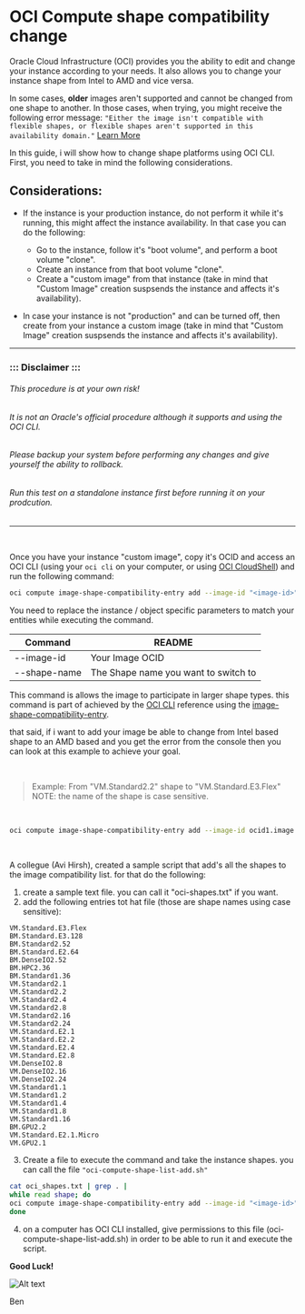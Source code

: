 # OCI Compute shape compatibility change

Oracle Cloud Infrastructure (OCI) provides you the ability to edit and change your instance according to your needs. 
It also allows you to change your instance shape from Intel to AMD and vice versa.

In some cases, **older** images aren't supported and cannot be changed from one shape to another.
In those cases, when trying, you might receive the following error message:
`"Either the image isn't compatible with flexible shapes, or flexible shapes aren't supported in this availability domain."` [Learn More](https://www.npmjs.org/browse/keyword/markdown-it-plugin)


In this guide, i will show how to change shape platforms using OCI CLI.
First, you need to take in mind the following considerations.

## Considerations:
- If the instance is your production instance, do not perform it while it's running, this might affect the instance availability. In that case you can do the following:
  * Go to the instance, follow it's "boot volume", and perform a boot volume "clone".
  * Create an instance from that boot volume "clone".
  * Create a "custom image" from that instance (take in mind that "Custom Image" creation suspsends the 
  instance and affects it's availability).


- In case your instance is not "production" and can be turned off, then create from your instance a custom image (take in mind that "Custom Image" creation suspsends the 
  instance and affects it's availability).
----
### ::: Disclaimer :::
###### This procedure is at your own risk!
###### It is not an Oracle's official procedure although it supports and using the OCI CLI.
###### Please backup your system before performing any changes and give yourself the ability to rollback.
###### Run this test on a standalone instance first before running it on your prodcution.
----

&nbsp;

Once you have your instance "custom image", copy it's OCID and access an OCI CLI (using your `oci cli` on your computer, or using [OCI CloudShell]) and run the following command:

```sh
oci compute image-shape-compatibility-entry add --image-id "<image-id>" --shape-name "$shape"
```

You need to replace the instance / object specific parameters to match your entities while executing the command.

| Command | README |
| ------ | ------ |
| --image-id | Your Image OCID |
| --shape-name | The Shape name you want to switch to |


This command is allows the image to participate in larger shape types. this command is part of achieved by the [OCI CLI] reference using the [image-shape-compatibility-entry].

that said, if i want to add your image be able to change from Intel based shape to an AMD based and you get the error from the console then you can look at this example to achieve your goal.

&nbsp;

> Example:
>  From "VM.Standard2.2" shape to "VM.Standard.E3.Flex"&nbsp;
&nbsp;
> NOTE: the name of the shape is case sensitive.

&nbsp;

```sh
oci compute image-shape-compatibility-entry add --image-id ocid1.image.oc1.eu-frankfurt-1.aaaabc543677.hellow0rldh3rewearegenerating50metextforexamples1234556 --shape-name VM.Standard.E3.Flex
```

&nbsp;
&nbsp;
&nbsp;
&nbsp;
&nbsp;
&nbsp;

A collegue (Avi Hirsh), created a sample script that add's all the shapes to the image compatibility list.
for that do the following:
1. create a sample text file. you can call it "oci-shapes.txt" if you want.
2. add the following entries tot hat file (those are shape names using case sensitive):
```
VM.Standard.E3.Flex
BM.Standard.E3.128
BM.Standard2.52
BM.Standard.E2.64
BM.DenseIO2.52
BM.HPC2.36
BM.Standard1.36
VM.Standard2.1
VM.Standard2.2
VM.Standard2.4
VM.Standard2.8
VM.Standard2.16
VM.Standard2.24
VM.Standard.E2.1
VM.Standard.E2.2
VM.Standard.E2.4
VM.Standard.E2.8
VM.DenseIO2.8
VM.DenseIO2.16
VM.DenseIO2.24
VM.Standard1.1
VM.Standard1.2
VM.Standard1.4
VM.Standard1.8
VM.Standard1.16
BM.GPU2.2
VM.Standard.E2.1.Micro
VM.GPU2.1
```




3. Create a file to execute the command and take the instance shapes. you can call the file `"oci-compute-shape-list-add.sh"`

```sh
cat oci_shapes.txt | grep . |
while read shape; do
oci compute image-shape-compatibility-entry add --image-id "<image-id>" --shape-name "$shape"
done
```
4. on a computer has OCI CLI installed, give permissions to this file (oci-compute-shape-list-add.sh) in order to be able to run it and execute the script.


[//]: # (Links reference)


   [OCI CLI]: <https://docs.oracle.com/en-us/iaas/Content/API/Concepts/cliconcepts.htm>
   [image-shape-compatibility-entry]: <https://docs.oracle.com/en-us/iaas/tools/oci-cli/2.21.0/oci_cli_docs/cmdref/compute/image-shape-compatibility-entry.html>
   [OCI CloudShell]: <https://ocikb.com/oci-cli>




**Good Luck!**

![Alt text][id]

[id]: https://octodex.github.com/images/daftpunktocat-thomas.gif  "Stay Creative"



Ben

